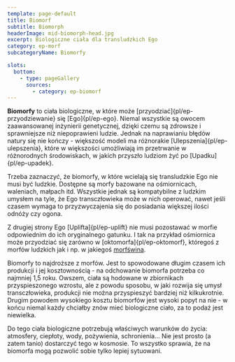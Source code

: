 ```yaml
---
template: page-default
title: Biomorf
subtitle: Biomorph
headerImage: mid-biomorph-head.jpg
excerpt: Biologiczne ciała dla transludzkich Ego
category: ep-morf
subcategoryName: Biomorfy

slots:
  bottom:
    - type: pageGallery
      sources:
        - category: ep-biomorf
---
```

**Biomorfy** to ciała biologiczne, w które może [przyodziać]{pl/ep-przyodziewanie} się [Ego]{pl/ep-ego}. Niemal wszystkie są owocem zaawansowanej inżynierii genetycznej, dzięki czemu są zdrowsze i sprawniejsze niż niepoprawieni ludzie. Jednak na naprawianiu błędów natury się nie kończy - większość modeli ma różnorakie [Ulepszenia]{pl/ep-ulepszenia}, które w większości umożliwiają im przetrwanie w różnorodnych środowiskach, w jakich przyszło ludziom żyć po [Upadku]{pl/ep-upadek}.

Trzeba zaznaczyć, że biomorfy, w które wcielają się transludzkie Ego nie musi być ludzkie. Dostępne są morfy bazowane na ośmiornicach, waleniach, małpach itd. Wszystkie jednak są kompatybilne z ludzkim umysłem na tyle, że Ego transczłowieka może w nich operować, nawet jeśli czasem wymaga to przyzwyczajenia się do posiadania większej ilości odnóży czy ogona.

Z drugiej strony Ego [Uplifta]{pl/ep-uplift} nie musi pozostawać w morfie odpowiednim do ich oryginalnego gatunku. I tak na przykład ośmiornica może przyodziać się zarówno w [oktomorfa]{pl/ep-oktomorf}, któregoś z morfów ludzkich jak i np. w jakiegoś [morfświna](#).

Biomorfy to najdroższe z morfów. Jest to spowodowane długim czasem ich produkcji i jej kosztownością - na odchowanie biomorfa potrzeba co najmniej 1,5 roku. Owszem, ciała są hodowane w zbiornikach przyspieszonego wzrostu, ale z powodu sposobu, w jaki rozwija się umysł transczłowieka, produkcji nie można przyspieszyć bardziej niż kilkukrotnie. Drugim powodem wysokiego kosztu biomorfów jest wysoki popyt na nie - w końcu niemal każdy chciałby znów mieć biologiczne ciało, za to podaż jest niewielka. 

Do tego ciała biologiczne potrzebują właściwych warunków do życia: atmosfery, ciepłoty, wody, pożywienia, schronienia... Nie jest prosto (a zatem tanio) dostarczyć tego w kosmosie. To wszystko sprawia, że na biomorfa mogą pozwolić sobie tylko lepiej sytuowani.
